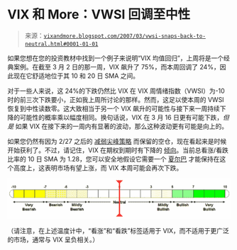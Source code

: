 <!--yml

分类：未分类

日期：2024-05-18 15:54:51

-->

# VIX 和 More：VWSI 回调至中性

> 来源：[`vixandmore.blogspot.com/2007/03/vwsi-snaps-back-to-neutral.html#0001-01-01`](http://vixandmore.blogspot.com/2007/03/vwsi-snaps-back-to-neutral.html#0001-01-01)

如果您想在您的投资教材中找到一个例子来说明“VIX 均值回归”，上周将是一个经典案例。在截至 3 月 2 日的那一周，VIX 飙升了 75%，而本周回调了 24%，因此现在它舒适地位于其 10 和 20 日 SMA 之间。

对于一些人来说，这 24%的下跌仍然比 VIX 在 VIX 周情绪指数（VWSI）为-10 时的前三次下跌要小，正如我上周所讨论的那样。然而，这足以使本周的 VWSI 恢复到中性读数零。这大致相当于另一个 VIX 飙升的可能性与接下来一周持续下降的可能性的概率乘以幅度相同。换句话说，VIX 在 3 月 16 日更有可能下跌，*但是* 如果 VIX 在接下来的一周内有显著的波动，那么这种波动更有可能是向上的。

如果您仍然有因为 2/27 之后的 [减弱尖峰策略](http://vixandmore.blogspot.com/2007/02/four-ways-to-play-vix-options-following.html) 而保留的空仓，现在看起来是时候开始获利了。不过，请记住，VIX 在期权到期时有下降的 [倾向](http://vixandmore.blogspot.com/2007/01/vix-performance-during-options.html)。当前总看涨/看跌比率的 10 日 SMA 为 1.28，您可以安全地假设它需要一个 [夏尔巴](http://en.wikipedia.org/wiki/Sherpa) 才能保持在这个高度上，这表明市场有望上涨，而 VIX 本周可能会再次下跌。

![](img/8a390b6d6ae1717baa038946bf78ed11.png)

（请注意，在上述温度计中，“看涨”和“看跌”标签适用于 VIX，而不适用于更广泛的市场，通常与 VIX 呈负相关。）
